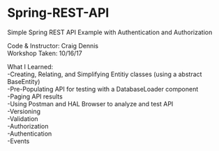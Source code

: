 # Spring-REST-API </br>
Simple Spring REST API Example with Authentication and Authorization </br>

Code & Instructor: Craig Dennis </br>
Workshop Taken: 10/16/17 </br>

What I Learned: </br>
-Creating, Relating, and Simplifying Entitiy classes (using a abstract BaseEntity) </br>
-Pre-Populating API for testing with a DatabaseLoader component </br>
-Paging API results </br>
-Using Postman and HAL Browser to analyze and test API </br>
-Versioning </br>
-Validation </br>
-Authorization </br>
-Authentication </br>
-Events </br>
